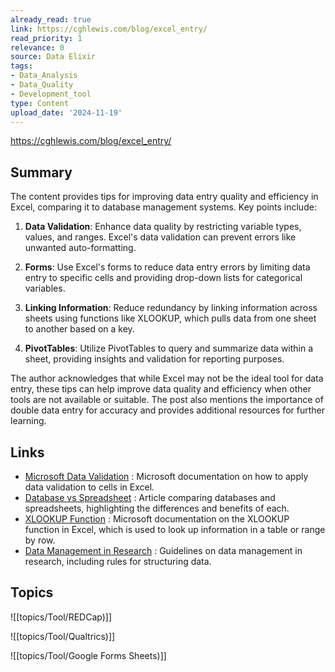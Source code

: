 ```yaml
---
already_read: true
link: https://cghlewis.com/blog/excel_entry/
read_priority: 1
relevance: 0
source: Data Elixir
tags:
- Data_Analysis
- Data_Quality
- Development_tool
type: Content
upload_date: '2024-11-19'
---
```


https://cghlewis.com/blog/excel_entry/
## Summary

The content provides tips for improving data entry quality and efficiency in Excel, comparing it to database management systems. Key points include:

1. **Data Validation**: Enhance data quality by restricting variable types, values, and ranges. Excel's data validation can prevent errors like unwanted auto-formatting.

2. **Forms**: Use Excel's forms to reduce data entry errors by limiting data entry to specific cells and providing drop-down lists for categorical variables.

3. **Linking Information**: Reduce redundancy by linking information across sheets using functions like XLOOKUP, which pulls data from one sheet to another based on a key.

4. **PivotTables**: Utilize PivotTables to query and summarize data within a sheet, providing insights and validation for reporting purposes.

The author acknowledges that while Excel may not be the ideal tool for data entry, these tips can help improve data quality and efficiency when other tools are not available or suitable. The post also mentions the importance of double data entry for accuracy and provides additional resources for further learning.
## Links

- [Microsoft Data Validation](https://support.microsoft.com/en-us/office/apply-data-validation-to-cells-29fecbcc-d1b9-42c1-9d76-eff3ce5f7249) : Microsoft documentation on how to apply data validation to cells in Excel.
- [Database vs Spreadsheet](https://365datascience.com/tutorials/sql-tutorials/database-vs-spreadsheet/) : Article comparing databases and spreadsheets, highlighting the differences and benefits of each.
- [XLOOKUP Function](https://support.microsoft.com/en-us/office/xlookup-function-b7fd680e-6d10-43e6-84f9-88eae8bf5929) : Microsoft documentation on the XLOOKUP function in Excel, which is used to look up information in a table or range by row.
- [Data Management in Research](https://datamgmtinedresearch.com/structure#structure-rules) : Guidelines on data management in research, including rules for structuring data.

## Topics

![[topics/Tool/REDCap)]]

![[topics/Tool/Qualtrics)]]

![[topics/Tool/Google Forms Sheets)]]